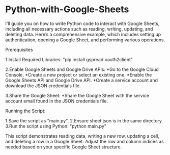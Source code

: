 # Python-with-Google-Sheets
I'll guide you on how to write Python code to interact with Google Sheets, including all necessary actions such as reading, writing, updating, and deleting data. Here’s a comprehensive example, which includes setting up authentication, opening a Google Sheet, and performing various operations.

Prerequisites

1.Install Required Libraries:
   	"pip install gspread oauth2client"


2.Enable Google Sheets and Google Drive APIs:
     	*Go to the Google Cloud Console.
	*Create a new project or select an existing one.
	*Enable the Google Sheets API and Google Drive API.
	*Create a service account and download the JSON credentials file.

3.Share the Google Sheet:
	*Share the Google Sheet with the service account email found in the JSON credentials file.

Running the Script:

1.Save the script as "main.py".
2.Ensure sheet.json is in the same directory.
3.Run the script using Python:
		"python main.py"



This script demonstrates reading data, writing a new row, updating a cell, and deleting a row in a Google Sheet. Adjust the row and column indices as needed based on your specific Google Sheet structure.
